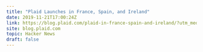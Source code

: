 ```yaml
---
title: "Plaid Launches in France, Spain, and Ireland"
date: 2019-11-21T17:00:24Z
link: https://blog.plaid.com/plaid-in-france-spain-and-ireland/?utm_medium=RSS&utm_source=hune
site: blog.plaid.com
topic: Hacker News
draft: false
---
```

